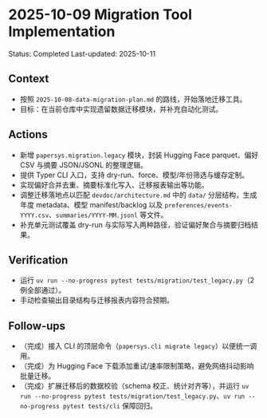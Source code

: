 # 2025-10-09 Migration Tool Implementation
Status: Completed
Last-updated: 2025-10-11

## Context
- 按照 `2025-10-08-data-migration-plan.md` 的路线，开始落地迁移工具。
- 目标：在当前仓库中实现遗留数据迁移模块，并补充自动化测试。

## Actions
- 新增 `papersys.migration.legacy` 模块，封装 Hugging Face parquet、偏好 CSV 与摘要 JSON/JSONL 的整理逻辑。
- 提供 Typer CLI 入口，支持 dry-run、force、模型/年份筛选与缓存定制。
- 实现偏好合并去重、摘要标准化写入、迁移报表输出等功能。
- 调整迁移落地点以匹配 `devdoc/architecture.md` 中的 `data/` 分层结构，生成年度 metadata、模型 manifest/backlog 以及 `preferences/events-YYYY.csv`、`summaries/YYYY-MM.jsonl` 等文件。
- 补充单元测试覆盖 dry-run 与实际写入两种路径，验证偏好聚合与摘要归档结果。

## Verification
- 运行 `uv run --no-progress pytest tests/migration/test_legacy.py`（2 例全部通过）。
- 手动检查输出目录结构与迁移报表内容符合预期。

## Follow-ups
- （完成）接入 CLI 的顶层命令（`papersys.cli migrate legacy`）以便统一调用。
- （完成）为 Hugging Face 下载添加重试/速率限制策略，避免网络抖动影响批量迁移。
- （完成）扩展迁移后的数据校验（schema 校正、统计对齐等），并运行 `uv run --no-progress pytest tests/migration/test_legacy.py`、`uv run --no-progress pytest tests/cli` 保障回归。
